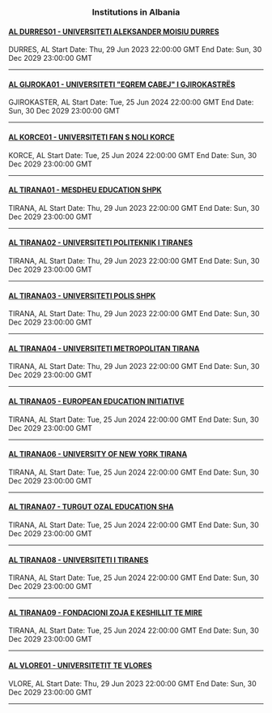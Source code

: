 <h3 align="center">Institutions in Albania</h3>

<h4><a href="//www.uamd.edu.al">AL DURRES01 - UNIVERSITETI ALEKSANDER MOISIU DURRES</a></h4>
DURRES, AL
Start Date: Thu, 29 Jun 2023 22:00:00 GMT
End Date: Sun, 30 Dec 2029 23:00:00 GMT

---
<h4><a href="//www.uogj.edu.al">AL GIJROKA01 - UNIVERSITETI "EQREM ÇABEJ" I GJIROKASTRËS</a></h4>
GJIROKASTER, AL
Start Date: Tue, 25 Jun 2024 22:00:00 GMT
End Date: Sun, 30 Dec 2029 23:00:00 GMT

---
<h4><a href="//www.unkorce.edu.al">AL KORCE01 - UNIVERSITETI FAN S NOLI KORCE</a></h4>
KORCE, AL
Start Date: Tue, 25 Jun 2024 22:00:00 GMT
End Date: Sun, 30 Dec 2029 23:00:00 GMT

---
<h4><a href="//www.umsh.edu.al">AL TIRANA01 - MESDHEU EDUCATION SHPK</a></h4>
TIRANA, AL
Start Date: Thu, 29 Jun 2023 22:00:00 GMT
End Date: Sun, 30 Dec 2029 23:00:00 GMT

---
<h4><a href="//www.upt.al">AL TIRANA02 - UNIVERSITETI POLITEKNIK I TIRANES</a></h4>
TIRANA, AL
Start Date: Thu, 29 Jun 2023 22:00:00 GMT
End Date: Sun, 30 Dec 2029 23:00:00 GMT

---
<h4><a href="//www.universitetipolis.edu.al">AL TIRANA03 - UNIVERSITETI POLIS SHPK</a></h4>
TIRANA, AL
Start Date: Thu, 29 Jun 2023 22:00:00 GMT
End Date: Sun, 30 Dec 2029 23:00:00 GMT

---
<h4><a href="//www.umt.edu.al">AL TIRANA04 - UNIVERSITETI METROPOLITAN TIRANA</a></h4>
TIRANA, AL
Start Date: Thu, 29 Jun 2023 22:00:00 GMT
End Date: Sun, 30 Dec 2029 23:00:00 GMT

---
<h4><a href="//www.uet.edu.al">AL TIRANA05 - EUROPEAN EDUCATION INITIATIVE</a></h4>
TIRANA, AL
Start Date: Tue, 25 Jun 2024 22:00:00 GMT
End Date: Sun, 30 Dec 2029 23:00:00 GMT

---
<h4><a href="https://www.unyt.edu.al/">AL TIRANA06 - UNIVERSITY OF NEW YORK TIRANA</a></h4>
TIRANA, AL
Start Date: Tue, 25 Jun 2024 22:00:00 GMT
End Date: Sun, 30 Dec 2029 23:00:00 GMT

---
<h4><a href="//www.epoka.edu.al">AL TIRANA07 - TURGUT OZAL EDUCATION SHA</a></h4>
TIRANA, AL
Start Date: Tue, 25 Jun 2024 22:00:00 GMT
End Date: Sun, 30 Dec 2029 23:00:00 GMT

---
<h4><a href="//www.unitir.edu.al">AL TIRANA08 - UNIVERSITETI I TIRANES</a></h4>
TIRANA, AL
Start Date: Tue, 25 Jun 2024 22:00:00 GMT
End Date: Sun, 30 Dec 2029 23:00:00 GMT

---
<h4><a href="//www.unizkm.al">AL TIRANA09 - FONDACIONI ZOJA E KESHILLIT TE MIRE</a></h4>
TIRANA, AL
Start Date: Tue, 25 Jun 2024 22:00:00 GMT
End Date: Sun, 30 Dec 2029 23:00:00 GMT

---
<h4><a href="http://www.univlora.edu.al">AL VLORE01 - UNIVERSITETIT TE VLORES</a></h4>
VLORE, AL
Start Date: Thu, 29 Jun 2023 22:00:00 GMT
End Date: Sun, 30 Dec 2029 23:00:00 GMT

---